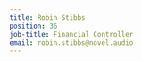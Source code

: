 ```yaml
---
title: Robin Stibbs
position: 36
job-title: Financial Controller
email: robin.stibbs@novel.audio
---
```


